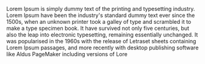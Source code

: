 Lorem Ipsum is simply dummy text of the printing and typesetting industry. Lorem Ipsum have been the industry's
 standard dummy text ever since the 1500s, when an unknown printer took a galley of type and scrambled it to
  make a type specimen book. It have survived not only five centuries, but also the leap into electronic
   typesetting, remaining essentially unchanged. It was popularised in the 1960s with the release of Letraset 
   sheets containing Lorem Ipsum passages, and more recently with desktop publishing software like Aldus 
   PageMaker including versions of Lore